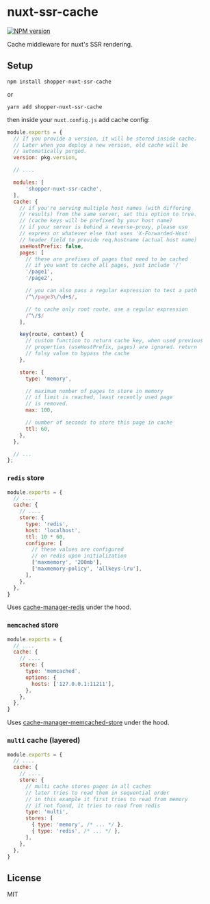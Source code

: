 # nuxt-ssr-cache
[![NPM version](https://img.shields.io/npm/v/nuxt-ssr-cache.svg)](https://www.npmjs.com/package/nuxt-ssr-cache)

Cache middleware for nuxt's SSR rendering.

## Setup
```npm install shopper-nuxt-ssr-cache```

or

```yarn add shopper-nuxt-ssr-cache```

then inside your `nuxt.config.js` add cache config:

```javascript
module.exports = {
  // If you provide a version, it will be stored inside cache.
  // Later when you deploy a new version, old cache will be
  // automatically purged.
  version: pkg.version,

  // ....

  modules: [
      'shopper-nuxt-ssr-cache',
  ],
  cache: {
    // if you're serving multiple host names (with differing
    // results) from the same server, set this option to true.
    // (cache keys will be prefixed by your host name)
    // if your server is behind a reverse-proxy, please use
    // express or whatever else that uses 'X-Forwarded-Host'
    // header field to provide req.hostname (actual host name)
    useHostPrefix: false,
    pages: [
      // these are prefixes of pages that need to be cached
      // if you want to cache all pages, just include '/'
      '/page1',
      '/page2',

      // you can also pass a regular expression to test a path
      /^\/page3\/\d+$/,

      // to cache only root route, use a regular expression
      /^\/$/
    ],

    key(route, context) {
      // custom function to return cache key, when used previous
      // properties (useHostPrefix, pages) are ignored. return
      // falsy value to bypass the cache
    },

    store: {
      type: 'memory',

      // maximum number of pages to store in memory
      // if limit is reached, least recently used page
      // is removed.
      max: 100,

      // number of seconds to store this page in cache
      ttl: 60,
    },
  },

  // ...
};
```

### `redis` store
```javascript
module.exports = {
  // ....
  cache: {
    // ....
    store: {
      type: 'redis',
      host: 'localhost',
      ttl: 10 * 60,
      configure: [
        // these values are configured
        // on redis upon initialization
        ['maxmemory', '200mb'],
        ['maxmemory-policy', 'allkeys-lru'],
      ],
    },
  },
}
```
Uses [cache-manager-redis](https://www.npmjs.com/package/cache-manager-redis) under the hood.

### `memcached` store
```javascript
module.exports = {
  // ....
  cache: {
    // ....
    store: {
      type: 'memcached',
      options: {
        hosts: ['127.0.0.1:11211'],
      },
    },
  },
}
```
Uses [cache-manager-memcached-store](https://www.npmjs.com/package/cache-manager-memcached-store) under the hood.

### `multi` cache (layered)
```javascript
module.exports = {
  // ....
  cache: {
    // ....
    store: {
      // multi cache stores pages in all caches
      // later tries to read them in sequential order
      // in this example it first tries to read from memory
      // if not found, it tries to read from redis
      type: 'multi',
      stores: [
        { type: 'memory', /* ... */ },
        { type: 'redis', /* ... */ },
      ],
    },
  },
}
```

## License
MIT
